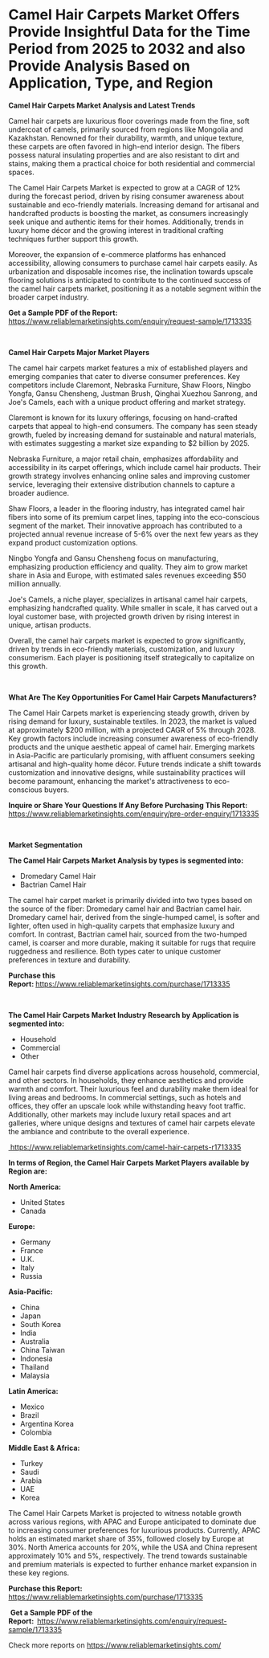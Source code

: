 <p><h1>Camel Hair Carpets Market Offers Provide Insightful Data for the Time Period from 2025 to 2032 and also Provide Analysis Based on Application, Type, and Region</h1></p><p><strong>Camel Hair Carpets Market Analysis and Latest Trends</strong></p>
<p><p>Camel hair carpets are luxurious floor coverings made from the fine, soft undercoat of camels, primarily sourced from regions like Mongolia and Kazakhstan. Renowned for their durability, warmth, and unique texture, these carpets are often favored in high-end interior design. The fibers possess natural insulating properties and are also resistant to dirt and stains, making them a practical choice for both residential and commercial spaces.</p><p>The Camel Hair Carpets Market is expected to grow at a CAGR of 12% during the forecast period, driven by rising consumer awareness about sustainable and eco-friendly materials. Increasing demand for artisanal and handcrafted products is boosting the market, as consumers increasingly seek unique and authentic items for their homes. Additionally, trends in luxury home décor and the growing interest in traditional crafting techniques further support this growth.</p><p>Moreover, the expansion of e-commerce platforms has enhanced accessibility, allowing consumers to purchase camel hair carpets easily. As urbanization and disposable incomes rise, the inclination towards upscale flooring solutions is anticipated to contribute to the continued success of the camel hair carpets market, positioning it as a notable segment within the broader carpet industry.</p></p>
<p><strong>Get a Sample PDF of the Report:&nbsp;</strong> <a href="https://www.reliablemarketinsights.com/enquiry/request-sample/1713335?utm_campaign=2004&utm_medium=2&utm_source=Github&utm_content=ia&utm_term=09022025&utm_id=camel-hair-carpets">https://www.reliablemarketinsights.com/enquiry/request-sample/1713335</a></p>
<p>&nbsp;</p>
<p><strong>Camel Hair Carpets Major Market Players</strong></p>
<p><p>The camel hair carpets market features a mix of established players and emerging companies that cater to diverse consumer preferences. Key competitors include Claremont, Nebraska Furniture, Shaw Floors, Ningbo Yongfa, Gansu Chensheng, Justman Brush, Qinghai Xuezhou Sanrong, and Joe's Camels, each with a unique product offering and market strategy.</p><p>Claremont is known for its luxury offerings, focusing on hand-crafted carpets that appeal to high-end consumers. The company has seen steady growth, fueled by increasing demand for sustainable and natural materials, with estimates suggesting a market size expanding to $2 billion by 2025.</p><p>Nebraska Furniture, a major retail chain, emphasizes affordability and accessibility in its carpet offerings, which include camel hair products. Their growth strategy involves enhancing online sales and improving customer service, leveraging their extensive distribution channels to capture a broader audience.</p><p>Shaw Floors, a leader in the flooring industry, has integrated camel hair fibers into some of its premium carpet lines, tapping into the eco-conscious segment of the market. Their innovative approach has contributed to a projected annual revenue increase of 5-6% over the next few years as they expand product customization options.</p><p>Ningbo Yongfa and Gansu Chensheng focus on manufacturing, emphasizing production efficiency and quality. They aim to grow market share in Asia and Europe, with estimated sales revenues exceeding $50 million annually.</p><p>Joe's Camels, a niche player, specializes in artisanal camel hair carpets, emphasizing handcrafted quality. While smaller in scale, it has carved out a loyal customer base, with projected growth driven by rising interest in unique, artisan products.</p><p>Overall, the camel hair carpets market is expected to grow significantly, driven by trends in eco-friendly materials, customization, and luxury consumerism. Each player is positioning itself strategically to capitalize on this growth.</p></p>
<p>&nbsp;</p>
<p><strong>What Are The Key Opportunities For Camel Hair Carpets Manufacturers?</strong></p>
<p><p>The Camel Hair Carpets market is experiencing steady growth, driven by rising demand for luxury, sustainable textiles. In 2023, the market is valued at approximately $200 million, with a projected CAGR of 5% through 2028. Key growth factors include increasing consumer awareness of eco-friendly products and the unique aesthetic appeal of camel hair. Emerging markets in Asia-Pacific are particularly promising, with affluent consumers seeking artisanal and high-quality home décor. Future trends indicate a shift towards customization and innovative designs, while sustainability practices will become paramount, enhancing the market's attractiveness to eco-conscious buyers.</p></p>
<p><strong>Inquire or Share Your Questions If Any Before Purchasing This Report:</strong> <a href="https://www.reliablemarketinsights.com/enquiry/pre-order-enquiry/1713335?utm_campaign=2004&utm_medium=2&utm_source=Github&utm_content=ia&utm_term=09022025&utm_id=camel-hair-carpets">https://www.reliablemarketinsights.com/enquiry/pre-order-enquiry/1713335</a></p>
<p>&nbsp;</p>
<p><strong>Market Segmentation</strong></p>
<p><strong>The Camel Hair Carpets Market Analysis by types is segmented into:</strong></p>
<p><ul><li>Dromedary Camel Hair</li><li>Bactrian Camel Hair</li></ul></p>
<p><p>The camel hair carpet market is primarily divided into two types based on the source of the fiber: Dromedary camel hair and Bactrian camel hair. Dromedary camel hair, derived from the single-humped camel, is softer and lighter, often used in high-quality carpets that emphasize luxury and comfort. In contrast, Bactrian camel hair, sourced from the two-humped camel, is coarser and more durable, making it suitable for rugs that require ruggedness and resilience. Both types cater to unique customer preferences in texture and durability.</p></p>
<p><strong>Purchase this Report:&nbsp;</strong><a href="https://www.reliablemarketinsights.com/purchase/1713335?utm_campaign=2004&utm_medium=2&utm_source=Github&utm_content=ia&utm_term=09022025&utm_id=camel-hair-carpets">https://www.reliablemarketinsights.com/purchase/1713335</a></p>
<p>&nbsp;</p>
<p><strong>The Camel Hair Carpets Market Industry Research by Application is segmented into:</strong></p>
<p><ul><li>Household</li><li>Commercial</li><li>Other</li></ul></p>
<p><p>Camel hair carpets find diverse applications across household, commercial, and other sectors. In households, they enhance aesthetics and provide warmth and comfort. Their luxurious feel and durability make them ideal for living areas and bedrooms. In commercial settings, such as hotels and offices, they offer an upscale look while withstanding heavy foot traffic. Additionally, other markets may include luxury retail spaces and art galleries, where unique designs and textures of camel hair carpets elevate the ambiance and contribute to the overall experience.</p></p>
<p><a href="https://www.reliablemarketinsights.com/camel-hair-carpets-r1713335?utm_campaign=2004&utm_medium=2&utm_source=Github&utm_content=ia&utm_term=09022025&utm_id=camel-hair-carpets">&nbsp;https://www.reliablemarketinsights.com/camel-hair-carpets-r1713335</a></p>
<p><strong>In terms of Region, the Camel Hair Carpets Market Players available by Region are:</strong></p>
<p>
    <p> <strong> North America: </strong>
        <ul>
            <li>United States</li>
            <li>Canada</li>
        </ul>
        </p> 
    <p> <strong> Europe: </strong>
        <ul>
            <li>Germany</li>
            <li>France</li>
            <li>U.K.</li>
            <li>Italy</li>
            <li>Russia</li>
        </ul>
        </p> 
    <p> <strong> Asia-Pacific: </strong>
        <ul>
            <li>China</li>
            <li>Japan</li>
            <li>South Korea</li>
            <li>India</li>
            <li>Australia</li>
            <li>China Taiwan</li>
            <li>Indonesia</li>
            <li>Thailand</li>
            <li>Malaysia</li>
        </ul>
        </p> 
    <p> <strong> Latin America: </strong>
        <ul>
            <li>Mexico</li>
            <li>Brazil</li>
            <li>Argentina Korea</li>
            <li>Colombia</li>
        </ul>
        </p> 
    <p> <strong> Middle East & Africa: </strong>
        <ul>
            <li>Turkey</li>
            <li>Saudi</li>
            <li>Arabia</li>
            <li>UAE</li>
            <li>Korea</li>
        </ul>
    </p>
    </p>
<p><p>The Camel Hair Carpets Market is projected to witness notable growth across various regions, with APAC and Europe anticipated to dominate due to increasing consumer preferences for luxurious products. Currently, APAC holds an estimated market share of 35%, followed closely by Europe at 30%. North America accounts for 20%, while the USA and China represent approximately 10% and 5%, respectively. The trend towards sustainable and premium materials is expected to further enhance market expansion in these key regions.</p></p>
<p><strong>Purchase this Report: </strong><a href="https://www.reliablemarketinsights.com/purchase/1713335?utm_campaign=2004&utm_medium=2&utm_source=Github&utm_content=ia&utm_term=09022025&utm_id=camel-hair-carpets">https://www.reliablemarketinsights.com/purchase/1713335</a></p>
<p>&nbsp;<strong>Get a Sample PDF of the Report:&nbsp;&nbsp;</strong><a href="https://www.reliablemarketinsights.com/enquiry/request-sample/1713335?utm_campaign=2004&utm_medium=2&utm_source=Github&utm_content=ia&utm_term=09022025&utm_id=camel-hair-carpets">https://www.reliablemarketinsights.com/enquiry/request-sample/1713335</a></p>
<p><strong></strong></p>
<p>Check more reports on <a href="https://www.reliablemarketinsights.com/?utm_campaign=2004&utm_medium=2&utm_source=Github&utm_content=ia&utm_term=09022025&utm_id=camel-hair-carpets">https://www.reliablemarketinsights.com/</a></p>